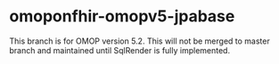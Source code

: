 # omoponfhir-omopv5-jpabase

This branch is for OMOP version 5.2. This will not be merged to master branch and maintained until SqlRender is fully implemented. 
